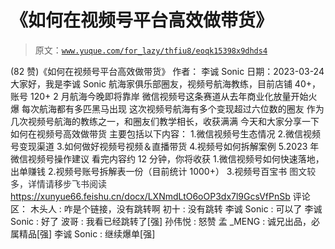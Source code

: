 # 《如何在视频号平台高效做带货》

> 原文：[`www.yuque.com/for_lazy/thfiu8/eoqk15398x9dhds4`](https://www.yuque.com/for_lazy/thfiu8/eoqk15398x9dhds4)

<ne-h2 id="cdc99584" data-lake-id="cdc99584"><ne-heading-ext><ne-heading-anchor></ne-heading-anchor><ne-heading-fold></ne-heading-fold></ne-heading-ext><ne-heading-content><ne-text id="u214ff89b">(82 赞)《如何在视频号平台高效做带货》</ne-text></ne-heading-content></ne-h2> <ne-p id="uf76d2260" data-lake-id="uf76d2260"><ne-text id="u3217addc">作者： 李诚 Sonic</ne-text></ne-p> <ne-p id="u8dd18c07" data-lake-id="u8dd18c07"><ne-text id="ueb39a7a5">日期：2023-03-24</ne-text></ne-p> <ne-p id="u468896c0" data-lake-id="u468896c0"><ne-text id="u10447d3a">大家好，我是李诚 Sonic</ne-text></ne-p> <ne-p id="u46c447bf" data-lake-id="u46c447bf"><ne-text id="u2a6c732c">航海家俱乐部圈友，视频号航海教练，目前店铺 40+，账号 120+</ne-text></ne-p> <ne-p id="u85b6b633" data-lake-id="u85b6b633"><ne-text id="u2b1f57fd">2 月航海今晚即将靠岸</ne-text></ne-p> <ne-p id="u719a1a80" data-lake-id="u719a1a80"><ne-text id="u09d88b5f">微信视频号这条赛道从去年商业化放量开始火爆</ne-text></ne-p> <ne-p id="u225d2530" data-lake-id="u225d2530"><ne-text id="u4a742343">每次航海都有多匹黑马出现</ne-text></ne-p> <ne-p id="u1421479a" data-lake-id="u1421479a"><ne-text id="u400ab142">这次视频号航海有多个变现超过六位数的圈友</ne-text></ne-p> <ne-p id="u016412b9" data-lake-id="u016412b9"><ne-text id="uea972f54">作为几次视频号航海的教练之一，和圈友们教学相长，收获满满</ne-text></ne-p> <ne-p id="ue210ac1f" data-lake-id="ue210ac1f"><ne-text id="u3dbbfd24">今天和大家分享一下如何在视频号高效做带货</ne-text></ne-p> <ne-p id="u3e365e72" data-lake-id="u3e365e72"><ne-text id="ubfca8808">主要包括以下内容：</ne-text></ne-p> <ne-p id="ud9fe2780" data-lake-id="ud9fe2780"><ne-text id="ue74b1009">1.微信视频号生态情况</ne-text></ne-p> <ne-p id="uaa913b4d" data-lake-id="uaa913b4d"><ne-text id="ue39082c9">2.微信视频号变现渠道</ne-text></ne-p> <ne-p id="ubeea8e58" data-lake-id="ubeea8e58"><ne-text id="u445db394">3.如何做好视频号视频＆直播带货</ne-text></ne-p> <ne-p id="u0cb8ebec" data-lake-id="u0cb8ebec"><ne-text id="u325eac9d">4.视频号如何拆解案例</ne-text></ne-p> <ne-p id="u4bfaa2b9" data-lake-id="u4bfaa2b9"><ne-text id="u6b96c54e">5.2023 年微信视频号操作建议</ne-text></ne-p> <ne-p id="ucdce3f25" data-lake-id="ucdce3f25"><ne-text id="u34a969a1">看完内容约 12 分钟，你将收获</ne-text></ne-p> <ne-p id="u0fea1c73" data-lake-id="u0fea1c73"><ne-text id="u5a9c8c8f">1.微信视频号如何快速落地，出单赚钱</ne-text></ne-p> <ne-p id="ubc124f54" data-lake-id="ubc124f54"><ne-text id="u5e3659f2">2.视频号账号拆解表一份（目前统计 1000+）</ne-text></ne-p> <ne-p id="u0e809468" data-lake-id="u0e809468"><ne-text id="u52b7c63b">3.视频号百宝书</ne-text></ne-p> <ne-p id="u59c8e68a" data-lake-id="u59c8e68a"><ne-text id="uc6cadb42" style="background-color: rgb(255, 255, 255); color: rgb(47, 48, 52);">图文较多，详情请移步飞书阅读</ne-text></ne-p> <ne-p id="u2a79f207" data-lake-id="u2a79f207">[<ne-text id="u5635b121">https://xunyue66.feishu.cn/docx/LXNmdLtO6oOP3dx7l9GcsVfPnSb</ne-text>](https://xunyue66.feishu.cn/docx/LXNmdLtO6oOP3dx7l9GcsVfPnSb)</ne-p> <ne-hole id="ue5d7351b" data-lake-id="ue5d7351b"><ne-card data-card-name="hr" data-card-type="block" id="PezpK" data-event-boundary="card"><ne-p id="u4ccfdfc9" data-lake-id="u4ccfdfc9"><ne-text id="ud98ad9dc">评论区：</ne-text></ne-p> <ne-p id="u3c0e3336" data-lake-id="u3c0e3336"><ne-text id="uc3c98d4a">木头人 : 咋是个链接，没有跳转啊</ne-text> <ne-text id="uf26386a4">初十 : 没有跳转</ne-text> <ne-text id="u2f3a6df3">李诚 Sonic : 可以了</ne-text> <ne-text id="uf5625c5e">李诚 Sonic : 好了</ne-text> <ne-text id="u5fa8b837">波哥 : 我看已经跳转了[强]</ne-text> <ne-text id="ucaf30842">孙伟悦 : 怒赞</ne-text> <ne-text id="u2dd1ef3f">孟 _MENG : 诚兄出品，必属精品[强]</ne-text> <ne-text id="uae0836c9">李诚 Sonic : 继续爆单[强]</ne-text></ne-p></ne-card></ne-hole>